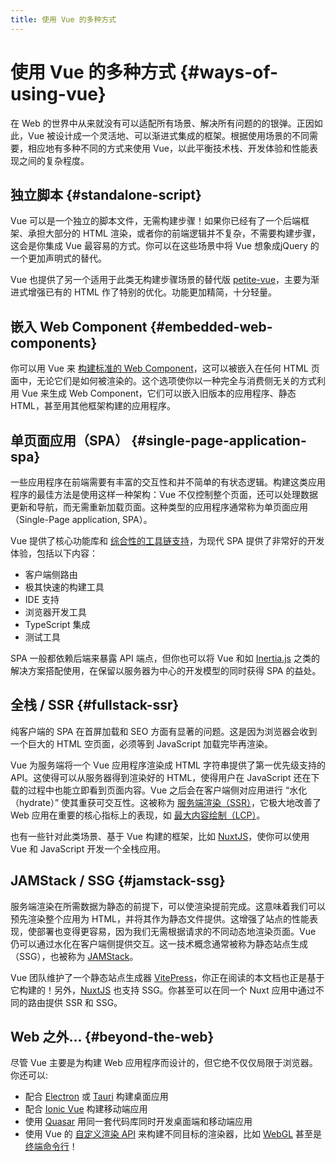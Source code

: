 ```yaml
---
title: 使用 Vue 的多种方式
---
```

# 使用 Vue 的多种方式 {#ways-of-using-vue}

在 Web 的世界中从来就没有可以适配所有场景、解决所有问题的的银弹。正因如此，Vue 被设计成一个灵活地、可以渐进式集成的框架。根据使用场景的不同需要，相应地有多种不同的方式来使用 Vue，以此平衡技术栈、开发体验和性能表现之间的复杂程度。

## 独立脚本 {#standalone-script}

Vue 可以是一个独立的脚本文件，无需构建步骤！如果你已经有了一个后端框架、承担大部分的 HTML 渲染，或者你的前端逻辑并不复杂，不需要构建步骤，这会是你集成 Vue 最容易的方式。你可以在这些场景中将 Vue 想象成jQuery 的一个更加声明式的替代。

Vue 也提供了另一个适用于此类无构建步骤场景的替代版 [petite-vue](https://github.com/vuejs/petite-vue)，主要为渐进式增强已有的 HTML 作了特别的优化。功能更加精简，十分轻量。

## 嵌入 Web Component {#embedded-web-components}

你可以用 Vue 来 [构建标准的 Web Component](/guide/extras/web-components)，这可以被嵌入在任何 HTML 页面中，无论它们是如何被渲染的。这个选项使你以一种完全与消费侧无关的方式利用 Vue 来生成 Web Component，它们可以嵌入旧版本的应用程序、静态 HTML，甚至用其他框架构建的应用程序。

## 单页面应用（SPA） {#single-page-application-spa}

一些应用程序在前端需要有丰富的交互性和并不简单的有状态逻辑。构建这类应用程序的最佳方法是使用这样一种架构：Vue 不仅控制整个页面，还可以处理数据更新和导航，而无需重新加载页面。这种类型的应用程序通常称为单页面应用（Single-Page application, SPA）。

Vue 提供了核心功能库和 [综合性的工具链支持](/guide/scaling-up/tooling)，为现代 SPA 提供了非常好的开发体验，包括以下内容：

- 客户端侧路由
- 极其快速的构建工具
- IDE 支持
- 浏览器开发工具
- TypeScript 集成
- 测试工具

SPA 一般都依赖后端来暴露 API 端点，但你也可以将 Vue 和如 [Inertia.js](https://inertiajs.com) 之类的解决方案搭配使用，在保留以服务器为中心的开发模型的同时获得 SPA 的益处。

## 全栈 / SSR {#fullstack-ssr}

纯客户端的 SPA 在首屏加载和 SEO 方面有显著的问题。这是因为浏览器会收到一个巨大的 HTML 空页面，必须等到 JavaScript 加载完毕再渲染。

Vue 为服务端将一个 Vue 应用程序渲染成 HTML 字符串提供了第一优先级支持的 API。这使得可以从服务器得到渲染好的 HTML，使得用户在 JavaScript 还在下载的过程中也能立即看到页面内容。Vue 之后会在客户端侧对应用进行 “水化（hydrate）” 使其重获可交互性。这被称为 [服务端渲染（SSR）](/guide/scaling-up/ssr)，它极大地改善了 Web 应用在重要的核心指标上的表现，如 [最大内容绘制（LCP）](https://web.dev/lcp/)。

也有一些针对此类场景、基于 Vue 构建的框架，比如 [NuxtJS](https://v3.nuxtjs.org/)，使你可以使用 Vue 和 JavaScript 开发一个全栈应用。

## JAMStack / SSG {#jamstack-ssg}

服务端渲染在所需数据为静态的前提下，可以使渲染提前完成。这意味着我们可以预先渲染整个应用为 HTML，并将其作为静态文件提供。这增强了站点的性能表现，使部署也变得更容易，因为我们无需根据请求的不同动态地渲染页面。Vue 仍可以通过水化在客户端侧提供交互。这一技术概念通常被称为静态站点生成（SSG），也被称为 [JAMStack](https://jamstack.org/what-is-jamstack/)。

Vue 团队维护了一个静态站点生成器 [VitePress](https://vitepress.vuejs.org/)，你正在阅读的本文档也正是基于它构建的！另外，[NuxtJS](https://v3.nuxtjs.org/) 也支持 SSG。你甚至可以在同一个 Nuxt 应用中通过不同的路由提供 SSR 和 SSG。

## Web 之外... {#beyond-the-web}

尽管 Vue 主要是为构建 Web 应用程序而设计的，但它绝不仅仅局限于浏览器。你还可以:

- 配合 [Electron](https://www.electronjs.org/) 或 [Tauri](https://tauri.studio/en/) 构建桌面应用
- 配合 [Ionic Vue](https://ionicframework.com/docs/vue/overview) 构建移动端应用
- 使用 [Quasar](https://quasar.dev/) 用同一套代码库同时开发桌面端和移动端应用
- 使用 Vue 的 [自定义渲染 API](/api/custom-renderer) 来构建不同目标的渲染器，比如 [WebGL](https://troisjs.github.io/) 甚至是 [终端命令行](https://github.com/ycmjason/vuminal)！
